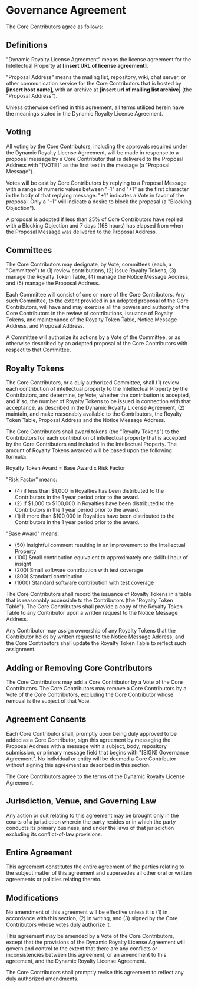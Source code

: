 # Governance Agreement

The Core Contributors agree as follows:

## Definitions

"Dynamic Royalty License Agreement" means the license agreement for the Intellectual Property at **[insert URL of license agreement]**.

"Proposal Address" means the mailing list, repository, wiki, chat server, or other communication service for the Core Contributors that is hosted by **[insert host name]**, with an archive at **[insert url of mailing list archive]** (the "Proposal Address").

Unless otherwise defined in this agreement, all terms utilized herein have the meanings stated in the Dynamic Royalty License Agreement.

## Voting

All voting by the Core Contributors, including the approvals required under the Dynamic Royalty License Agreement, will be made in response to a proposal message by a Core Contributor that is delivered to the Proposal Address with "[VOTE]" as the first text in the message (a "Proposal Message").

Votes will be cast by Core Contributors by replying to a Proposal Message with a range of numeric values between "-1" and "+1" as the first character in the body of that replying message. "+1" indicates a Vote in favor of the proposal. Only a "-1" will indicate a desire to block the proposal (a "Blocking Objection").

A proposal is adopted if less than 25% of Core Contributors have replied with a Blocking Objection and 7 days (168 hours) has elapsed from when the Proposal Message was delivered to the Proposal Address.

## Committees

The Core Contributors may designate, by Vote, committees (each, a "Committee") to (1) review contributions, (2) issue Royalty Tokens, (3) manage the Royalty Token Table, (4) manage the Notice Message Address, and (5) manage the Proposal Address.

Each Committee will consist of one or more of the Core Contributors. Any such Committee, to the extent provided in an adopted proposal of the Core Contributors, will have and may exercise all the powers and authority of the Core Contributors in the review of contributions, issuance of Royalty Tokens, and maintenance of the Royalty Token Table, Notice Message Address, and Proposal Address.

A Committee will authorize its actions by a Vote of the Committee, or as otherwise described by an adopted proposal of the Core Contributors with respect to that Committee.

## Royalty Tokens

The Core Contributors, or a duly authorized Committee, shall (1) review each contribution of intellectual property to the Intellectual Property by the Contributors, and determine, by Vote, whether the contribution is accepted, and if so, the number of Royalty Tokens to be issued in connection with that acceptance, as described in the Dynamic Royalty License Agreement, (2) maintain, and make reasonably available to the Contributors, the Royalty Token Table, Proposal Address and the Notice Message Address.

The Core Contributors shall award tokens (the "Royalty Tokens") to the Contributors for each contribution of intellectual property that is accepted by the Core Contributors and included in the Intellectual Property. The amount of Royalty Tokens awarded will be based upon the following formula:

Royalty Token Award = Base Award x Risk Factor

"Risk Factor" means:

- (4) if less than $1,000 in Royalties has been distributed to the Contributors in the 1 year period prior to the award.
- (2) if $1,000 to $100,000 in Royalties have been distributed to the Contributors in the 1 year period prior to the award.
- (1) if more than $100,000 in Royalties have been distributed to the Contributors in the 1 year period prior to the award.

"Base Award" means:
- (50) Insightful comment resulting in an improvement to the Intellectual Property
- (100) Small contribution equivalent to approximately one skillful hour of insight
- (200) Small software contribution with test coverage
- (800) Standard contribution
- (1600) Standard software contribution with test coverage

The Core Contributors shall record the issuance of Royalty Tokens in a table that is reasonably accessible to the Contributors (the "Royalty Token Table"). The Core Contributors shall provide a copy of the Royalty Token Table to any Contributor upon a written request to the Notice Message Address.

Any Contributor may assign ownership of any Royalty Tokens that the Contributor holds by written request to the Notice Message Address, and the Core Contributors shall update the Royalty Token Table to reflect such assignment.

## Adding or Removing Core Contributors

The Core Contributors may add a Core Contributor by a Vote of the Core Contributors. The Core Contributors may remove a Core Contributors by a Vote of the Core Contributors, excluding the Core Contributor whose removal is the subject of that Vote.

## Agreement Consents

Each Core Contributor shall, promptly upon being duly approved to be added as a Core Contributor, sign this agreement by messaging the Proposal Address with a message with a subject, body, repository submission, or primary message field that begins with "[SIGN] Governance Agreement". No individual or entity will be deemed a Core Contributor without signing this agreement as described in this section.

The Core Contributors agree to the terms of the Dynamic Royalty License Agreement.

## Jurisdiction, Venue, and Governing Law

Any action or suit relating to this agreement may be brought only in the courts of a jurisdiction wherein the party resides or in which the party conducts its primary business, and under the laws of that jurisdiction excluding its conflict-of-law provisions.

## Entire Agreement

This agreement constitutes the entire agreement of the parties relating to the subject matter of this agreement and supersedes all other oral or written agreements or policies relating thereto.

## Modifications

No amendment of this agreement will be effective unless it is (1) in accordance with this section, (2) in writing, and (3) signed by the Core Contributors whose votes duly authorize it.

This agreement may be amended by a Vote of the Core Contributors, except that the provisions of the Dynamic Royalty License Agreement will govern and control to the extent that there are any conflicts or inconsistencies between this agreement, or an amendment to this agreement, and the Dynamic Royalty License Agreement.

The Core Contributors shall promptly revise this agreement to reflect any duly authorized amendments.
